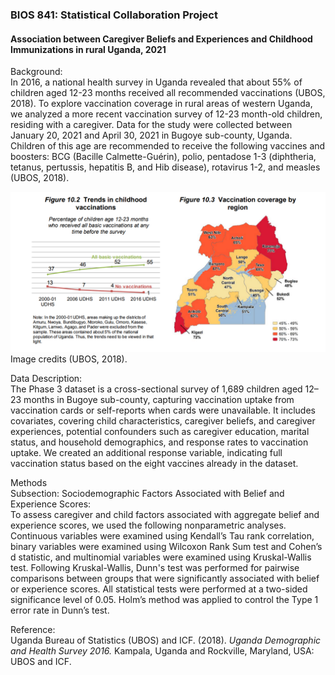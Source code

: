### BIOS 841: Statistical Collaboration Project

#### Association between Caregiver Beliefs and Experiences and Childhood Immunizations in rural Uganda, 2021

Background:<br>
In 2016, a national health survey in Uganda revealed that about 55% of children aged 12-23 months
received all recommended vaccinations (UBOS, 2018). To explore vaccination coverage in rural areas of western Uganda, 
we analyzed a more recent vaccination survey of 12-23 month-old children, residing with a caregiver.
Data for the study were collected between January 20, 2021 and April 30, 2021 in Bugoye sub-county, Uganda.
Children of this age are recommended to receive the following vaccines and boosters:
BCG (Bacille Calmette-Guérin), polio, pentadose 1-3 (diphtheria, tetanus, pertussis, hepatitis B, and Hib disease), rotavirus 1-2, and measles (UBOS, 2018).

![alt text](uganda_vacc.png "(UBOS 2018)")
Image credits (UBOS, 2018).


Data Description:<br>
The Phase 3 dataset is a cross-sectional survey of 1,689 children aged 12–23
months in Bugoye sub-county, capturing vaccination uptake from vaccination cards or self-reports when cards were
unavailable. It includes covariates, covering child characteristics, caregiver
beliefs, and caregiver experiences, potential confounders such as caregiver education, marital status, and household demographics, 
and response rates to vaccination uptake.  We created an additional response variable, indicating full vaccination status based on the eight vaccines
already in the dataset.

Methods<br>
Subsection: Sociodemographic Factors Associated with Belief and Experience Scores:<br>
To assess caregiver and child factors associated with aggregate belief and experience scores, we used the following nonparametric analyses.
Continuous variables were examined using Kendall’s Tau rank correlation, binary variables were examined using Wilcoxon Rank Sum test and Cohen’s d statistic, and multinomial variables were examined using Kruskal-Wallis test. Following Kruskal-Wallis, Dunn's test was performed for pairwise comparisons between groups that were significantly associated with belief or experience scores. All statistical tests were performed at a two-sided significance level of 0.05. Holm’s method was applied to control the Type 1 error rate in Dunn’s test.

Reference:<br>
Uganda Bureau of Statistics (UBOS) and ICF. (2018). *Uganda Demographic and Health Survey 2016.* Kampala, Uganda and Rockville, Maryland, USA: UBOS and ICF.



